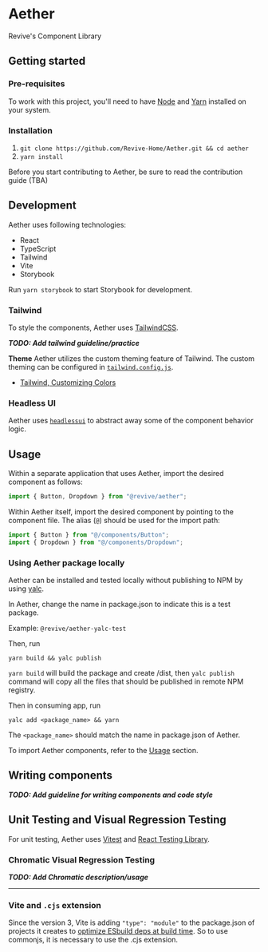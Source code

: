 # Aether

Revive's Component Library

## Getting started

### Pre-requisites

To work with this project, you'll need to have [Node](https://nodejs.org/en/download/) and [Yarn](https://classic.yarnpkg.com/lang/en/docs/install) installed on your system.

### Installation

1. `git clone https://github.com/Revive-Home/Aether.git && cd aether`
2. `yarn install`

Before you start contributing to Aether, be sure to read the contribution guide (TBA)

## Development

Aether uses following technologies:

- React
- TypeScript
- Tailwind
- Vite
- Storybook

Run `yarn storybook` to start Storybook for development.

### Tailwind

To style the components, Aether uses [TailwindCSS](https://tailwindcss.com/).

**_TODO: Add tailwind guideline/practice_**

**Theme**
Aether utilizes the custom theming feature of Tailwind. The custom theming can be configured in [`tailwind.config.js`](tailwind.config.cjs).

- [Tailwind, Customizing Colors](https://tailwindcss.com/docs/customizing-colors)

### Headless UI

Aether uses [`headlessui`](https://headlessui.com/) to abstract away some of the component behavior logic.

<a name="usage"></a>

## Usage

Within a separate application that uses Aether, import the desired component as follows:

```TypeScript
import { Button, Dropdown } from "@revive/aether";
```

Within Aether itself, import the desired component by pointing to the component file. The alias (`@`) should be used for the import path:

```TypeScript
import { Button } from "@/components/Button";
import { Dropdown } from "@/components/Dropdown";
```

### Using Aether package locally

Aether can be installed and tested locally without publishing to NPM by using [yalc](https://github.com/wclr/yalc).

In Aether, change the name in package.json to indicate this is a test package.

Example: `@revive/aether-yalc-test`

Then, run

```
yarn build && yalc publish
```

`yarn build` will build the package and create /dist, then `yalc publish` command will copy all the files that should be published in remote NPM registry.

Then in consuming app, run

```
yalc add <package_name> && yarn
```

The `<package_name>` should match the name in package.json of Aether.

To import Aether components, refer to the [Usage](#usage) section.

## Writing components

**_TODO: Add guideline for writing components and code style_**

## Unit Testing and Visual Regression Testing

For unit testing, Aether uses [Vitest](https://vitest.dev/guide/) and [React Testing Library](https://testing-library.com/docs/react-testing-library/api).

### Chromatic Visual Regression Testing

**_TODO: Add Chromatic description/usage_**

---

### Vite and `.cjs` extension

Since the version 3, Vite is adding `"type": "module"` to the package.json of projects it creates to [optimize ESbuild deps at build time](https://vitejs.dev/blog/announcing-vite3.html#esbuild-deps-optimization-at-build-time-experimental). So to use commonjs, it is necessary to use the .cjs extension.
